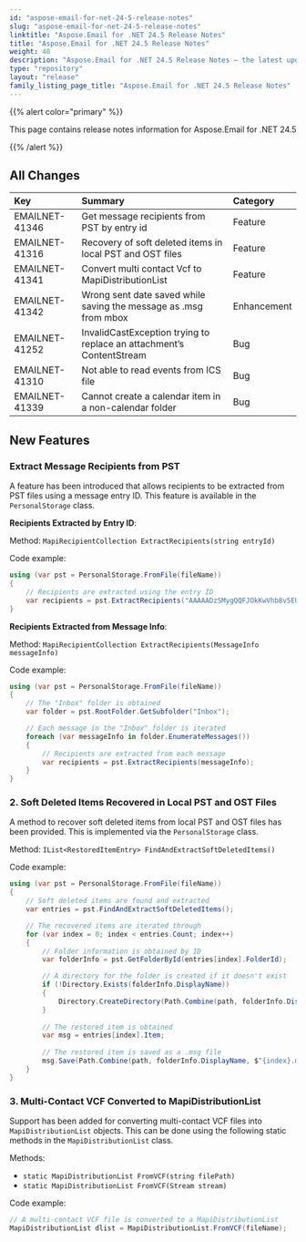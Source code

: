 ```yaml
---
id: "aspose-email-for-net-24-5-release-notes"
slug: "aspose-email-for-net-24-5-release-notes"
linktitle: "Aspose.Email for .NET 24.5 Release Notes"
title: "Aspose.Email for .NET 24.5 Release Notes"
weight: 40
description: "Aspose.Email for .NET 24.5 Release Notes – the latest updates and fixes."
type: "repository"
layout: "release"
family_listing_page_title: "Aspose.Email for .NET 24.5 Release Notes"
---
```


{{% alert color="primary" %}}

This page contains release notes information for Aspose.Email for .NET 24.5

{{% /alert %}}

## **All Changes**

|**Key**|**Summary**|**Category**|
| :- | :- | :- |
|EMAILNET-41346|Get message recipients from PST by entry id|Feature|
|EMAILNET-41316|Recovery of soft deleted items in local PST and OST files|Feature|
|EMAILNET-41341|Convert multi contact Vcf to MapiDistributionList|Feature|
|EMAILNET-41342|Wrong sent date saved while saving the message as .msg from mbox|Enhancement|
|EMAILNET-41252|InvalidCastException trying to replace an attachment’s ContentStream|Bug|
|EMAILNET-41310|Not able to read events from ICS file|Bug|
|EMAILNET-41339|Cannot create a calendar item in a non-calendar folder|Bug|

## **New Features**

### **Extract Message Recipients from PST**

A feature has been introduced that allows recipients to be extracted from PST files using a message entry ID. This feature is available in the `PersonalStorage` class.

**Recipients Extracted by Entry ID**:

Method:  `MapiRecipientCollection ExtractRecipients(string entryId)`

Code example:

```csharp
using (var pst = PersonalStorage.FromFile(fileName))
{  
    // Recipients are extracted using the entry ID
    var recipients = pst.ExtractRecipients("AAAAADzSMygQQFJOkKwVhb8v5EUkASAA");
}
```
**Recipients Extracted from Message Info**:

Method:  `MapiRecipientCollection ExtractRecipients(MessageInfo messageInfo)`

Code example:

```csharp
using (var pst = PersonalStorage.FromFile(fileName))
{  
    // The "Inbox" folder is obtained
    var folder = pst.RootFolder.GetSubfolder("Inbox");

    // Each message in the "Inbox" folder is iterated
    foreach (var messageInfo in folder.EnumerateMessages())
    {
        // Recipients are extracted from each message
        var recipients = pst.ExtractRecipients(messageInfo);
    }
}
```

### 2. Soft Deleted Items Recovered in Local PST and OST Files

A method to recover soft deleted items from local PST and OST files has been provided. This is implemented via the `PersonalStorage` class.

Method:  `IList<RestoredItemEntry> FindAndExtractSoftDeletedItems()`

Code example:

```csharp
using (var pst = PersonalStorage.FromFile(fileName))
{
    // Soft deleted items are found and extracted
    var entries = pst.FindAndExtractSoftDeletedItems();

    // The recovered items are iterated through
    for (var index = 0; index < entries.Count; index++)
    {
        // Folder information is obtained by ID
        var folderInfo = pst.GetFolderById(entries[index].FolderId);

        // A directory for the folder is created if it doesn't exist
        if (!Directory.Exists(folderInfo.DisplayName))
        {
            Directory.CreateDirectory(Path.Combine(path, folderInfo.DisplayName));
        }
        
        // The restored item is obtained
        var msg = entries[index].Item;
        
        // The restored item is saved as a .msg file
        msg.Save(Path.Combine(path, folderInfo.DisplayName, $"{index}.msg"));
    }
}
```

### 3. Multi-Contact VCF Converted to MapiDistributionList

Support has been added for converting multi-contact VCF files into `MapiDistributionList` objects. This can be done using the following static methods in the `MapiDistributionList` class.

Methods:

- `static MapiDistributionList FromVCF(string filePath)`
- `static MapiDistributionList FromVCF(Stream stream)`

Code example:

```csharp
// A multi-contact VCF file is converted to a MapiDistributionList
MapiDistributionList dlist = MapiDistributionList.FromVCF(fileName);
```
